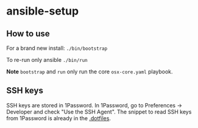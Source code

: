 # ansible-setup

## How to use

For a brand new install: `./bin/bootstrap`

To re-run only ansible `./bin/run` 

**Note** `bootstrap` and `run` only run the core `osx-core.yaml` playbook.

## SSH keys

SSH keys are stored in 1Password.
In 1Password, go to Preferences -> Developer and check "Use the SSH Agent". The snippet to read SSH keys from 1Password is already in the [.dotfiles](https://github.com/ricca509/.dotfiles/commit/6053163eed3db3a561a70f725d47dffe25d382d1).
